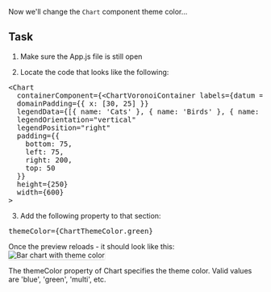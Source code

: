 Now we'll change the `Chart` component theme color...

## Task

1) Make sure the App.js file is still open

2) Locate the code that looks like the following:

<pre class="file">
&lt;Chart
  containerComponent={&lt;ChartVoronoiContainer labels={datum =&gt; `${datum.name}: ${datum.y}`} /&gt;}
  domainPadding={{ x: [30, 25] }}
  legendData={[{ name: &#39;Cats&#39; }, { name: &#39;Birds&#39; }, { name: &#39;Dogs&#39; }, { name: &#39;Mice&#39; }]}
  legendOrientation=&quot;vertical&quot;
  legendPosition=&quot;right&quot;
  padding={{
    bottom: 75,
    left: 75,
    right: 200,
    top: 50
  }}
  height={250}
  width={600}
&gt;
</pre>

3) Add the following property to that section:

<pre class="file" data-target="clipboard">
themeColor={ChartThemeColor.green}
</pre>

Once the preview reloads - it should look like this:
<img src="module-3/assets/theme.png" alt="Bar chart with theme color" style="box-shadow: rgba(3, 3, 3, 0.2) 0px 1.25px 2.5px 0px;" />

The themeColor property of Chart specifies the theme color. Valid values are 'blue', 'green', 'multi', etc.
